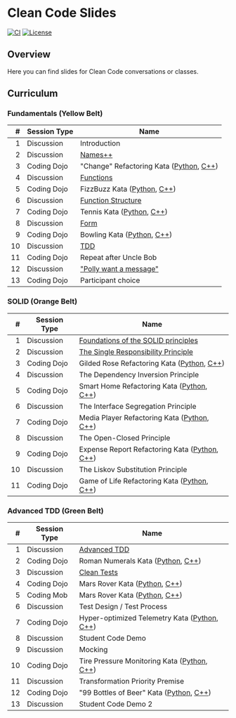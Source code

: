 # Clean Code Slides

[![CI](https://github.com/Coding-Cuddles/slides/actions/workflows/main.yml/badge.svg)](https://github.com/Coding-Cuddles/slides/actions/workflows/main.yml)
[![License](https://img.shields.io/github/license/Coding-Cuddles/slides)](https://github.com/Coding-Cuddles/slides/blob/main/LICENSE.txt)

## Overview

Here you can find slides for Clean Code conversations or classes.

## Curriculum

### Fundamentals (Yellow Belt)

|  # | Session Type | Name                                                                   |
|---:|--------------|------------------------------------------------------------------------|
|  1 | Discussion   | Introduction                                                           |
|  2 | Discussion   | [Names++](fundamentals/02-names.md)                                    |
|  3 | Coding Dojo  | "Change" Refactoring Kata ([Python][change-python], [C++][change-cpp]) |
|  4 | Discussion   | [Functions](fundamentals/04-functions.md)                              |
|  5 | Coding Dojo  | FizzBuzz Kata ([Python][fizzbuzz-python], [C++][fizzbuzz-cpp])         |
|  6 | Discussion   | [Function Structure](fundamentals/06-function-structure.md)            |
|  7 | Coding Dojo  | Tennis Kata ([Python][tennis-python], [C++][tennis-cpp])               |
|  8 | Discussion   | [Form](fundamentals/08-form.md)                                        |
|  9 | Coding Dojo  | Bowling Kata ([Python][bowling-python], [C++][bowling-cpp])            |
| 10 | Discussion   | [TDD](fundamentals/10-tdd.md)                                          |
| 11 | Coding Dojo  | Repeat after Uncle Bob                                                 |
| 12 | Discussion   | ["Polly want a message"](fundamentals/12-polly.md)                     |
| 13 | Coding Dojo  | Participant choice                                                     |

[change-python]: https://github.com/Coding-Cuddles/change-refactoring-python-kata
[change-cpp]: https://github.com/Coding-Cuddles/change-refactoring-cpp-kata
[fizzbuzz-python]: https://github.com/Coding-Cuddles/fizzbuzz-python-kata
[fizzbuzz-cpp]: https://github.com/Coding-Cuddles/fizzbuzz-cpp-kata
[tennis-python]: https://github.com/Coding-Cuddles/tennis-python-kata
[tennis-cpp]: https://github.com/Coding-Cuddles/tennis-cpp-kata
[bowling-python]: https://github.com/Coding-Cuddles/bowling-python-kata
[bowling-cpp]: https://github.com/Coding-Cuddles/bowling-cpp-kata

### SOLID (Orange Belt)

|  # | Session Type | Name                                                                                         |
|---:|--------------|----------------------------------------------------------------------------------------------|
|  1 | Discussion   | [Foundations of the SOLID principles](solid/01-foundations.md)                               |
|  2 | Discussion   | [The Single Responsibility Principle](solid/02-srp.md)                                       |
|  3 | Coding Dojo  | Gilded Rose Refactoring Kata ([Python][gilded-rose-python], [C++][gilded-rose-cpp])          |
|  4 | Discussion   | The Dependency Inversion Principle                                                           |
|  5 | Coding Dojo  | Smart Home Refactoring Kata ([Python][smart-home-python], [C++][smart-home-cpp])             |
|  6 | Discussion   | The Interface Segregation Principle                                                          |
|  7 | Coding Dojo  | Media Player Refactoring Kata ([Python][media-player-python], [C++][media-player-cpp])       |
|  8 | Discussion   | The Open-Closed Principle                                                                    |
|  9 | Coding Dojo  | Expense Report Refactoring Kata ([Python][expense-report-python], [C++][expense-report-cpp]) |
| 10 | Discussion   | The Liskov Substitution Principle                                                            |
| 11 | Coding Dojo  | Game of Life Refactoring Kata ([Python][game-of-life-python], [C++][game-of-life-cpp])       |

[gilded-rose-python]: https://github.com/Coding-Cuddles/gilded-rose-refactoring-python-kata
[gilded-rose-cpp]: https://github.com/Coding-Cuddles/gilded-rose-refactoring-cpp-kata
[smart-home-python]: https://github.com/Coding-Cuddles/smart-home-refactoring-python-kata
[smart-home-cpp]: https://github.com/Coding-Cuddles/smart-home-refactoring-cpp-kata
[media-player-python]: https://github.com/Coding-Cuddles/media-player-refactoring-python-kata
[media-player-cpp]: https://github.com/Coding-Cuddles/media-player-refactoring-cpp-kata
[expense-report-python]: https://github.com/Coding-Cuddles/expense-report-refactoring-python-kata
[expense-report-cpp]: https://github.com/Coding-Cuddles/expense-report-refactoring-cpp-kata
[game-of-life-python]: https://github.com/Coding-Cuddles/game-of-life-refactoring-python-kata
[game-of-life-cpp]: https://github.com/Coding-Cuddles/game-of-life-refactoring-cpp-kata

### Advanced TDD (Green Belt)

|  # | Session Type | Name                                                                             |
|---:|--------------|----------------------------------------------------------------------------------|
|  1 | Discussion   | [Advanced TDD](advanced-tdd/01-advanced-tdd.md)                                  |
|  2 | Coding Dojo  | Roman Numerals Kata ([Python][roman-numerals-python], [C++][roman-numerals-cpp]) |
|  3 | Discussion   | [Clean Tests](advanced-tdd/03-clean-tests.md)                                    |
|  4 | Coding Dojo  | Mars Rover Kata ([Python][mars-rover-python], [C++][mars-rover-python])          |
|  5 | Coding Mob   | Mars Rover Kata ([Python][mars-rover-python], [C++][mars-rover-python])          |
|  6 | Discussion   | Test Design / Test Process                                                       |
|  7 | Coding Dojo  | Hyper-optimized Telemetry Kata ([Python][hyper-optimized-telemetry-python], [C++][hyper-optimized-telemetry-cpp]) |
|  8 | Discussion   | Student Code Demo                                                                |
|  9 | Discussion   | Mocking                                                                          |
| 10 | Coding Dojo  | Tire Pressure Monitoring Kata ([Python][tire-pressure-kata-python], [C++][tire-pressure-kata-cpp]) |
| 11 | Discussion   | Transformation Priority Premise                                                  |
| 12 | Coding Dojo  | "99 Bottles of Beer" Kata ([Python][99-bottles-kata-python], [C++][99-bottles-kata-cpp]) |
| 13 | Discussion   | Student Code Demo 2                                                              |

[roman-numerals-python]: https://github.com/Coding-Cuddles/roman-numerals-python-kata
[roman-numerals-cpp]: https://github.com/Coding-Cuddles/roman-numerals-cpp-kata
[mars-rover-python]: https://github.com/Coding-Cuddles/mars-rover-python-kata
[mars-rover-cpp]: https://github.com/Coding-Cuddles/mars-rover-cpp-kata
[hyper-optimized-telemetry-python]: https://github.com/Coding-Cuddles/hyper-optimized-telemetry-python-kata
[hyper-optimized-telemetry-cpp]: https://github.com/Coding-Cuddles/hyper-optimized-telemetry-cpp-kata
[tire-pressure-kata-python]: https://github.com/Coding-Cuddles/tire-pressure-monitoring-python-kata
[tire-pressure-kata-cpp]: https://github.com/Coding-Cuddles/tire-pressure-monitoring-cpp-kata
[99-bottles-kata-python]: https://github.com/Coding-Cuddles/99-bottles-of-beer-python-kata
[99-bottles-kata-cpp]: https://github.com/Coding-Cuddles/99-bottles-of-beer-cpp-kata
